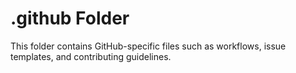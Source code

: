 # .github Folder

This folder contains GitHub-specific files such as workflows, issue templates, and contributing guidelines.
